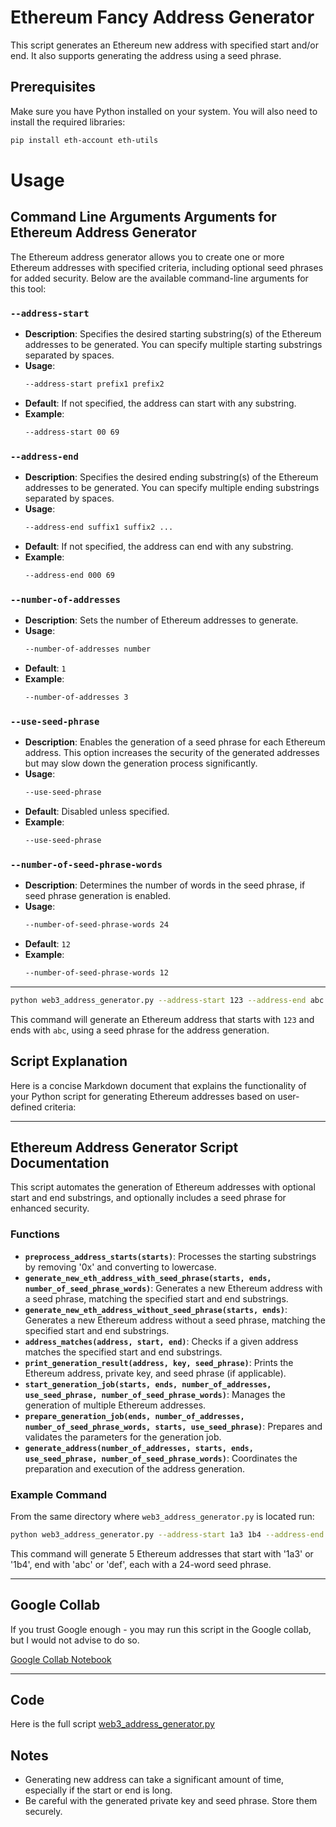 
# Ethereum Fancy Address Generator

This script generates an Ethereum new address with specified start and/or end. It also supports generating the address using a seed phrase.

## Prerequisites

Make sure you have Python installed on your system. You will also need to install the required libraries:

```sh
pip install eth-account eth-utils
```

# Usage

## Command Line Arguments Arguments for Ethereum Address Generator

The Ethereum address generator allows you to create one or more Ethereum addresses with specified criteria, including optional seed phrases for added security. Below are the available command-line arguments for this tool:

### `--address-start`

- **Description**: Specifies the desired starting substring(s) of the Ethereum addresses to be generated. You can specify multiple starting substrings separated by spaces.
- **Usage**:
  ```bash
  --address-start prefix1 prefix2
  ```
- **Default**: If not specified, the address can start with any substring.
- **Example**:
  ```bash
  --address-start 00 69
  ```

### `--address-end`

- **Description**: Specifies the desired ending substring(s) of the Ethereum addresses to be generated. You can specify multiple ending substrings separated by spaces.
- **Usage**:
  ```bash
  --address-end suffix1 suffix2 ...
  ```
- **Default**: If not specified, the address can end with any substring.
- **Example**:
  ```bash
  --address-end 000 69
  ```

### `--number-of-addresses`

- **Description**: Sets the number of Ethereum addresses to generate.
- **Usage**:
  ```bash
  --number-of-addresses number
  ```
- **Default**: `1`
- **Example**:
  ```bash
  --number-of-addresses 3
  ```

### `--use-seed-phrase`

- **Description**: Enables the generation of a seed phrase for each Ethereum address. This option increases the security of the generated addresses but may slow down the generation process significantly.
- **Usage**:
  ```bash
  --use-seed-phrase
  ```
- **Default**: Disabled unless specified.
- **Example**:
  ```bash
  --use-seed-phrase
  ```

### `--number-of-seed-phrase-words`

- **Description**: Determines the number of words in the seed phrase, if seed phrase generation is enabled.
- **Usage**:
  ```bash
  --number-of-seed-phrase-words 24
  ```
- **Default**: `12`
- **Example**:
  ```bash
  --number-of-seed-phrase-words 12
  ```
---

```sh
python web3_address_generator.py --address-start 123 --address-end abc --use-seed-phrase
```

This command will generate an Ethereum address that starts with `123` and ends with `abc`, using a seed phrase for the address generation.

## Script Explanation

Here is a concise Markdown document that explains the functionality of your Python script for generating Ethereum addresses based on user-defined criteria:

---

## Ethereum Address Generator Script Documentation

This script automates the generation of Ethereum addresses with optional start and end substrings, and optionally includes a seed phrase for enhanced security.

### Functions

- **`preprocess_address_starts(starts)`**: Processes the starting substrings by removing '0x' and converting to lowercase.
- **`generate_new_eth_address_with_seed_phrase(starts, ends, number_of_seed_phrase_words)`**: Generates a new Ethereum address with a seed phrase, matching the specified start and end substrings.
- **`generate_new_eth_address_without_seed_phrase(starts, ends)`**: Generates a new Ethereum address without a seed phrase, matching the specified start and end substrings.
- **`address_matches(address, start, end)`**: Checks if a given address matches the specified start and end substrings.
- **`print_generation_result(address, key, seed_phrase)`**: Prints the Ethereum address, private key, and seed phrase (if applicable).
- **`start_generation_job(starts, ends, number_of_addresses, use_seed_phrase, number_of_seed_phrase_words)`**: Manages the generation of multiple Ethereum addresses.
- **`prepare_generation_job(ends, number_of_addresses, number_of_seed_phrase_words, starts, use_seed_phrase)`**: Prepares and validates the parameters for the generation job.
- **`generate_address(number_of_addresses, starts, ends, use_seed_phrase, number_of_seed_phrase_words)`**: Coordinates the preparation and execution of the address generation.

### Example Command
From the same directory where `web3_address_generator.py` is located run: 

```bash
python web3_address_generator.py --address-start 1a3 1b4 --address-end abc def --number-of-addresses 5 --use-seed-phrase --number-of-seed-phrase-words 24
```

This command will generate 5 Ethereum addresses that start with '1a3' or '1b4', end with 'abc' or 'def', each with a 24-word seed phrase.

---

## Google Collab

If you trust Google enough - you may run this script in the Google collab, but I would not advise to do so. 

[Google Collab Notebook](https://colab.research.google.com/drive/1TAZZvmnSMD67SfLfRiCChCBJgVnMMX7c?usp=sharing)

---
## Code

Here is the full script [web3_address_generator.py](web3_address_generator.py)


## Notes

- Generating new address can take a significant amount of time, especially if the start or end is long.
- Be careful with the generated private key and seed phrase. Store them securely.
